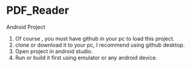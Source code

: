 # PDF_Reader
Android Project
1. Of course , you must have github in your pc to load this project.
2. clone or download it to your pc, I recommend using github desktop.
3. Open project in android studio.
4. Run or build it first using emulator or any android device.
